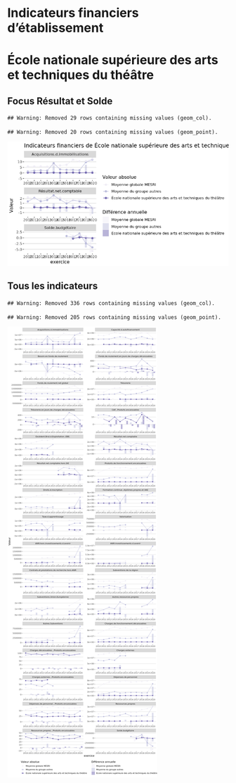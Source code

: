 Indicateurs financiers d’établissement
================

# École nationale supérieure des arts et techniques du théâtre

## Focus Résultat et Solde

    ## Warning: Removed 29 rows containing missing values (geom_col).

    ## Warning: Removed 20 rows containing missing values (geom_point).

![](école_nationale_supérieure_des_arts_et_techniques_du_théâtre_files/figure-gfm/etab.focus-1.png)<!-- -->

## Tous les indicateurs

    ## Warning: Removed 336 rows containing missing values (geom_col).

    ## Warning: Removed 205 rows containing missing values (geom_point).

![](école_nationale_supérieure_des_arts_et_techniques_du_théâtre_files/figure-gfm/etab-1.png)<!-- -->
